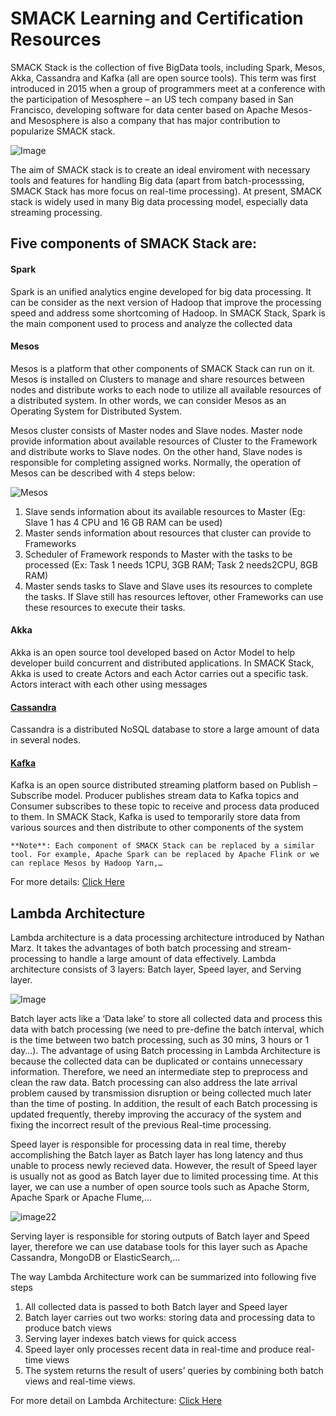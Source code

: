 # SMACK Learning and Certification Resources

SMACK Stack is the collection of five BigData tools, including Spark, Mesos, Akka, Cassandra and Kafka (all are open source tools). This term was first introduced in 2015 when a group of programmers meet at a conference with the participation of Mesosphere – an US tech company based in San Francisco, developing software for data center based on Apache Mesos- and Mesosphere is also a company that has major contribution to popularize SMACK stack.

![Image](https://www.voltlines.com/wp-content/uploads/2020/03/smack.png)

The aim of SMACK stack is to create an ideal enviroment with necessary tools and features for handling Big data (apart from batch-processsing, SMACK Stack has more focus on real-time processing). At present, SMACK stack is widely used in many Big data processing model, especially data streaming processing.

## Five components of SMACK Stack are:

#### Spark 
 
 Spark is an unified analytics engine developed for big data processing. It can be consider as the next version of Hadoop that improve the processing speed and address some shortcoming of Hadoop. In SMACK Stack, Spark is the main component used to process and analyze the collected data

#### Mesos
 
 Mesos is a platform that other components of SMACK Stack can run on it. Mesos is installed on Clusters to manage and share resources between nodes and distribute works to each node to utilize all available resources of a distributed system. In other words, we can consider Mesos as an Operating System for Distributed System.

Mesos cluster consists of Master nodes and Slave nodes. Master node provide information about available resources of Cluster to the Framework and distribute works to Slave nodes. On the other hand, Slave nodes is responsible for completing assigned works. Normally, the operation of Mesos can be described with 4 steps below:

![Mesos](https://github.com/OddExtension5/SMACK-Resources/blob/master/assets/Mesos-Overview.png)

1. Slave sends information about its available resources to Master (Eg: Slave 1 has 4 CPU and 16 GB RAM can be used)
2. Master sends information about resources that cluster can provide to Frameworks
3. Scheduler of Framework responds to Master with the tasks to be processed (Ex: Task 1 needs 1CPU, 3GB RAM; Task 2 needs2CPU, 8GB RAM)
4. Master sends tasks to Slave and Slave uses its resources to complete the tasks. If Slave still has resources leftover, other Frameworks can use these resources to execute their tasks.

#### Akka
 Akka is an open source tool developed based on Actor Model to help developer build concurrent and distributed applications. In SMACK Stack, Akka is used to create Actors and each Actor carries out a specific task. Actors interact with each other using messages
 
#### [Cassandra](https://github.com/OddExtension5/SMACK-Resources/tree/master/cassandra)
 
Cassandra is a distributed NoSQL database to store a large amount of data in several nodes.

#### [Kafka](https://github.com/OddExtension5/SMACK-Resources/tree/master/kafka)
 
Kafka is an open source distributed streaming platform based on Publish – Subscribe model. Producer publishes stream data to Kafka topics and Consumer subscribes to these topic to receive and process data produced to them. In SMACK Stack, Kafka is used to temporarily store data from various sources and then distribute to other components of the system 

``**Note**: Each component of SMACK Stack can be replaced by a similar tool. For example, Apache Spark can be replaced by Apache Flink or we can replace Mesos by Hadoop Yarn,…``

For more details: [Click Here](https://www.hpe.com/us/en/insights/articles/understanding-the-smack-stack-for-big-data-1803.html)

## Lambda Architecture

Lambda architecture is a data processing architecture introduced by Nathan Marz. It takes the advantages of both batch processing and stream-processing to handle a large amount of data effectively. Lambda architecture consists of 3 layers: Batch layer, Speed layer, and Serving layer.

![Image](https://github.com/OddExtension5/SMACK-Resources/blob/master/assets/lmbda.png)

Batch layer acts like a ‘Data lake’ to store all collected data and process this data with batch processing (we need to pre-define the batch interval, which is the time between two batch processing, such as 30 mins, 3 hours or 1 day…). The advantage of using Batch processing in Lambda Architecture is because the collected data can be duplicated or contains unnecessary information. Therefore, we need an intermediate step to preprocess and clean the raw data. Batch processing can also address the late arrival problem caused by transmission disruption or being collected much later than the time of posting. In addition, the result of each Batch processing is updated frequently, thereby improving the accuracy of the system and fixing the incorrect result of the previous Real-time processing.

Speed layer is responsible for processing data in real time, thereby accomplishing the Batch layer as Batch layer has long latency and thus unable to process newly recieved data. However, the result of Speed layer is usually not as good as Batch layer due to limited processing time. At this layer, we can use a number of open source tools such as Apache Storm, Apache Spark or Apache Flume,…

![image22](https://github.com/OddExtension5/SMACK-Resources/blob/master/assets/lambda22.png)

Serving layer is responsible for storing outputs of Batch layer and Speed layer, therefore we can use database tools for this layer such as Apache Cassandra, MongoDB or ElasticSearch,…

The way Lambda Architecture work can be summarized into following five steps

1. All collected data is passed to both Batch layer and Speed layer
2. Batch layer carries out two works: storing data and processing data to produce batch views
3. Serving layer indexes batch views for quick access
4. Speed layer only processes recent data in real-time and produce real-time views
5. The system returns the result of users’ queries by combining both batch views and real-time views.

For more detail on Lambda Architecture: [Click Here](http://lambda-architecture.net/)


